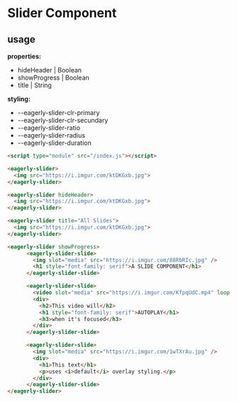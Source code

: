 # Slider Component

## usage 

**properties:**
- hideHeader | Boolean
- showProgress | Boolean
- title | String

**styling:**
- --eagerly-slider-clr-primary
- --eagerly-slider-clr-secundary
- --eagerly-slider-ratio
- --eagerly-slider-radius
- --eagerly-slider-duration


```html
<script type="module" src="/index.js"></script>

<eagerly-slider>
  <img src="https://i.imgur.com/ktDKGxb.jpg">
</eagerly-slider>

<eagerly-slider hideHeader>
  <img src="https://i.imgur.com/ktDKGxb.jpg">
</eagerly-slider>

<eagerly-slider title="All Slides">
  <img src="https://i.imgur.com/ktDKGxb.jpg">
</eagerly-slider>

<eagerly-slider showProgress>
      <eagerly-slider-slide>
        <img slot="media" src="https://i.imgur.com/88RbRIc.jpg" />
        <h1 style="font-family: serif">A SLIDE COMPONENT</h1>
      </eagerly-slider-slide>

      <eagerly-slider-slide>
        <video slot="media" src="https://i.imgur.com/KfpqUdC.mp4" loop playsinline></video>
        <div>
          <h2>This video will</h2>
          <h1 style="font-family: serif">AUTOPLAY</h1>
          <h3>when it's focused</h3>
        </div>
      </eagerly-slider-slide>

      <eagerly-slider-slide>
        <img slot="media" src="https://i.imgur.com/1wTXrAu.jpg" />
        <div>
          <h1>This text</h1>
          <p>uses <i>default</i> overlay styling.</p>
        </div>
      </eagerly-slider-slide>
</eagerly-slider>
```